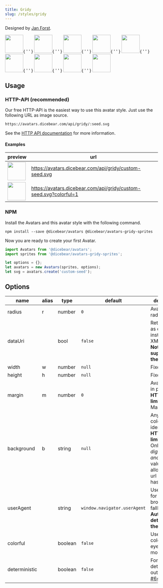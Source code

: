 ```yaml
---
title: Gridy
slug: /styles/gridy
---
```


Designed by [Jan Forst](https://github.com/darosh/gridy-avatars).

<p>
    <img src="https://avatars.dicebear.com/api/gridy/Sean%20Moore.svg" width="60" />{ ' ' }
    <img src="https://avatars.dicebear.com/api/gridy/Lionel%20Quinn.svg" width="60" />{ ' ' }
    <img src="https://avatars.dicebear.com/api/gridy/Lydia%20Ellis.svg" width="60" />{ ' ' }
    <img src="https://avatars.dicebear.com/api/gridy/Bryan%20Phelps.svg" width="60" />{ ' ' }
    <img src="https://avatars.dicebear.com/api/gridy/Ronald%20Frank.svg" width="60" />{ ' ' }
    <img src="https://avatars.dicebear.com/api/gridy/Annette%20Klein.svg" width="60" />{ ' ' }
    <img src="https://avatars.dicebear.com/api/gridy/Brent%20Hill.svg" width="60" />{ ' ' }
    <img src="https://avatars.dicebear.com/api/gridy/Stanley%20Newman.svg" width="60" />{ ' ' }
    <img src="https://avatars.dicebear.com/api/gridy/Grace%20Singleton.svg" width="60" />
</p>

## Usage

### HTTP-API (recommended)

Our free HTTP-API is the easiest way to use this avatar style. Just use the following URL as image source.

    https://avatars.dicebear.com/api/gridy/:seed.svg

See the [HTTP API documentation](/docs/http-api) for more information.

#### Examples

| preview                                                                                    | url                                                               |
| ------------------------------------------------------------------------------------------ | ----------------------------------------------------------------- |
| <img src="https://avatars.dicebear.com/api/gridy/custom-seed.svg" width="60" />            | https://avatars.dicebear.com/api/gridy/custom-seed.svg            |
| <img src="https://avatars.dicebear.com/api/gridy/custom-seed.svg?colorful=1" width="60" /> | https://avatars.dicebear.com/api/gridy/custom-seed.svg?colorful=1 |

### NPM

Install the Avatars and this avatar style with the following command.

    npm install --save @dicebear/avatars @dicebear/avatars-gridy-sprites

Now you are ready to create your first Avatar.

```js
import Avatars from '@dicebear/avatars';
import sprites from '@dicebear/avatars-gridy-sprites';

let options = {};
let avatars = new Avatars(sprites, options);
let svg = avatars.create('custom-seed');
```

## Options

| name          | alias | type    | default                      | description                                                                                                                                         |
| ------------- | ----- | ------- | ---------------------------- | --------------------------------------------------------------------------------------------------------------------------------------------------- |
| radius        | r     | number  | `0`                          | Avatar border radius                                                                                                                                |
| dataUri       |       | bool    | `false`                      | Return avatar as data uri instead of XML <br /> **Not supported by the HTTP API**                                                                   |
| width         | w     | number  | `null`                       | Fixed width                                                                                                                                         |
| height        | h     | number  | `null`                       | Fixed height                                                                                                                                        |
| margin        | m     | number  | `0`                          | Avatar margin in percent<br /> **HTTP-API limitation** Max value `25`                                                                               |
| background    | b     | string  | `null`                       | Any valid color identifier<br /> **HTTP-API limitation** Only hex _(3-digit, 6-digit and 8-digit)_ values are allowed. Use url encoded hash: `%23`. |
| userAgent     |       | string  | `window.navigator.userAgent` | User-Agent for legacy browser fallback<br /> **Automatically detected by the HTTP API**                                                             |
| colorful      |       | boolean | `false`                      | Use different colors for eyes and mouth                                                                                                             |
| deterministic |       | boolean | `false`                      | Force deterministic output (see [#64](https://github.com/DiceBear/avatars/issues/64))                                                               |
